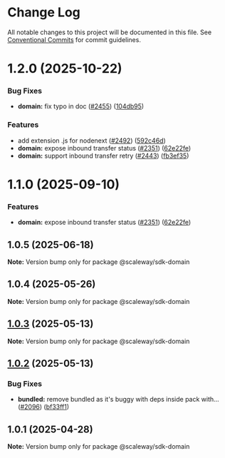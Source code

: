 # Change Log

All notable changes to this project will be documented in this file.
See [Conventional Commits](https://conventionalcommits.org) for commit guidelines.

# 1.2.0 (2025-10-22)

### Bug Fixes

- **domain:** fix typo in doc ([#2455](https://github.com/scaleway/scaleway-sdk-js/issues/2455)) ([104db95](https://github.com/scaleway/scaleway-sdk-js/commit/104db95abe1c47e4fffca7d6d71e40746a1e9417))

### Features

- add extension .js for nodenext ([#2492](https://github.com/scaleway/scaleway-sdk-js/issues/2492)) ([592c46d](https://github.com/scaleway/scaleway-sdk-js/commit/592c46df916c5b8b35f26c13b626eee797970f5d))
- **domain:** expose inbound transfer status ([#2351](https://github.com/scaleway/scaleway-sdk-js/issues/2351)) ([62e22fe](https://github.com/scaleway/scaleway-sdk-js/commit/62e22feffab6c4693ef786d9c77e09336483da92))
- **domain:** support inbound transfer retry ([#2443](https://github.com/scaleway/scaleway-sdk-js/issues/2443)) ([fb3ef35](https://github.com/scaleway/scaleway-sdk-js/commit/fb3ef35c9bdc5811827ecdda886904a1ae81ed31))

# 1.1.0 (2025-09-10)

### Features

- **domain:** expose inbound transfer status ([#2351](https://github.com/scaleway/scaleway-sdk-js/issues/2351)) ([62e22fe](https://github.com/scaleway/scaleway-sdk-js/commit/62e22feffab6c4693ef786d9c77e09336483da92))

## 1.0.5 (2025-06-18)

**Note:** Version bump only for package @scaleway/sdk-domain

## 1.0.4 (2025-05-26)

**Note:** Version bump only for package @scaleway/sdk-domain

## [1.0.3](https://github.com/scaleway/scaleway-sdk-js/compare/@scaleway/sdk-domain@1.0.2...@scaleway/sdk-domain@1.0.3) (2025-05-13)

**Note:** Version bump only for package @scaleway/sdk-domain

## [1.0.2](https://github.com/scaleway/scaleway-sdk-js/compare/@scaleway/sdk-domain@1.0.1...@scaleway/sdk-domain@1.0.2) (2025-05-13)

### Bug Fixes

- **bundled:** remove bundled as it's buggy with deps inside pack with… ([#2096](https://github.com/scaleway/scaleway-sdk-js/issues/2096)) ([bf33ff1](https://github.com/scaleway/scaleway-sdk-js/commit/bf33ff1f9cdd951add94817dac27239c86ef5437))

## 1.0.1 (2025-04-28)

**Note:** Version bump only for package @scaleway/sdk-domain
